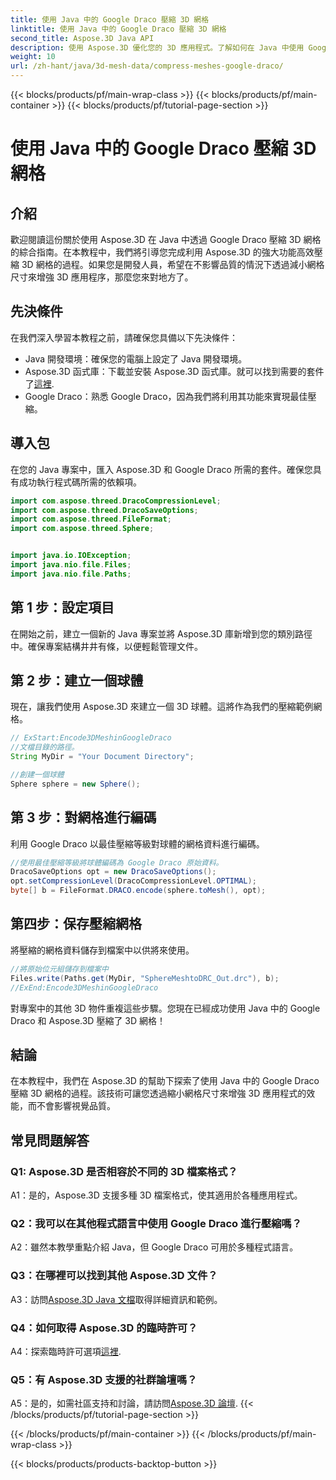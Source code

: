 ```yaml
---
title: 使用 Java 中的 Google Draco 壓縮 3D 網格
linktitle: 使用 Java 中的 Google Draco 壓縮 3D 網格
second_title: Aspose.3D Java API
description: 使用 Aspose.3D 優化您的 3D 應用程式。了解如何在 Java 中使用 Google Draco 壓縮網格。按照我們的逐步指南進行高效 3D 開發。
weight: 10
url: /zh-hant/java/3d-mesh-data/compress-meshes-google-draco/
---
```


{{< blocks/products/pf/main-wrap-class >}}
{{< blocks/products/pf/main-container >}}
{{< blocks/products/pf/tutorial-page-section >}}

# 使用 Java 中的 Google Draco 壓縮 3D 網格

## 介紹

歡迎閱讀這份關於使用 Aspose.3D 在 Java 中透過 Google Draco 壓縮 3D 網格的綜合指南。在本教程中，我們將引導您完成利用 Aspose.3D 的強大功能高效壓縮 3D 網格的過程。如果您是開發人員，希望在不影響品質的情況下透過減小網格尺寸來增強 3D 應用程序，那麼您來對地方了。

## 先決條件

在我們深入學習本教程之前，請確保您具備以下先決條件：

- Java 開發環境：確保您的電腦上設定了 Java 開發環境。
-  Aspose.3D 函式庫：下載並安裝 Aspose.3D 函式庫。就可以找到需要的套件了[這裡](https://releases.aspose.com/3d/java/).
- Google Draco：熟悉 Google Draco，因為我們將利用其功能來實現最佳壓縮。

## 導入包

在您的 Java 專案中，匯入 Aspose.3D 和 Google Draco 所需的套件。確保您具有成功執行程式碼所需的依賴項。

```java
import com.aspose.threed.DracoCompressionLevel;
import com.aspose.threed.DracoSaveOptions;
import com.aspose.threed.FileFormat;
import com.aspose.threed.Sphere;


import java.io.IOException;
import java.nio.file.Files;
import java.nio.file.Paths;
```

## 第 1 步：設定項目

在開始之前，建立一個新的 Java 專案並將 Aspose.3D 庫新增到您的類別路徑中。確保專案結構井井有條，以便輕鬆管理文件。

## 第 2 步：建立一個球體

現在，讓我們使用 Aspose.3D 來建立一個 3D 球體。這將作為我們的壓縮範例網格。

```java
// ExStart:Encode3DMeshinGoogleDraco
//文檔目錄的路徑。
String MyDir = "Your Document Directory";

//創建一個球體
Sphere sphere = new Sphere();
```

## 第 3 步：對網格進行編碼

利用 Google Draco 以最佳壓縮等級對球體的網格資料進行編碼。

```java
//使用最佳壓縮等級將球體編碼為 Google Draco 原始資料。
DracoSaveOptions opt = new DracoSaveOptions();
opt.setCompressionLevel(DracoCompressionLevel.OPTIMAL);
byte[] b = FileFormat.DRACO.encode(sphere.toMesh(), opt);
```

## 第四步：保存壓縮網格

將壓縮的網格資料儲存到檔案中以供將來使用。

```java
//將原始位元組儲存到檔案中
Files.write(Paths.get(MyDir, "SphereMeshtoDRC_Out.drc"), b);
//ExEnd:Encode3DMeshinGoogleDraco
```

對專案中的其他 3D 物件重複這些步驟。您現在已經成功使用 Java 中的 Google Draco 和 Aspose.3D 壓縮了 3D 網格！

## 結論

在本教程中，我們在 Aspose.3D 的幫助下探索了使用 Java 中的 Google Draco 壓縮 3D 網格的過程。該技術可讓您透過縮小網格尺寸來增強 3D 應用程式的效能，而不會影響視覺品質。

## 常見問題解答

### Q1: Aspose.3D 是否相容於不同的 3D 檔案格式？

A1：是的，Aspose.3D 支援多種 3D 檔案格式，使其適用於各種應用程式。

### Q2：我可以在其他程式語言中使用 Google Draco 進行壓縮嗎？

A2：雖然本教學重點介紹 Java，但 Google Draco 可用於多種程式語言。

### Q3：在哪裡可以找到其他 Aspose.3D 文件？

 A3：訪問[Aspose.3D Java 文檔](https://reference.aspose.com/3d/java/)取得詳細資訊和範例。

### Q4：如何取得 Aspose.3D 的臨時許可？

 A4：探索臨時許可選項[這裡](https://purchase.aspose.com/temporary-license/).

### Q5：有 Aspose.3D 支援的社群論壇嗎？

 A5：是的，如需社區支持和討論，請訪問[Aspose.3D 論壇](https://forum.aspose.com/c/3d/18).
{{< /blocks/products/pf/tutorial-page-section >}}

{{< /blocks/products/pf/main-container >}}
{{< /blocks/products/pf/main-wrap-class >}}

{{< blocks/products/products-backtop-button >}}
